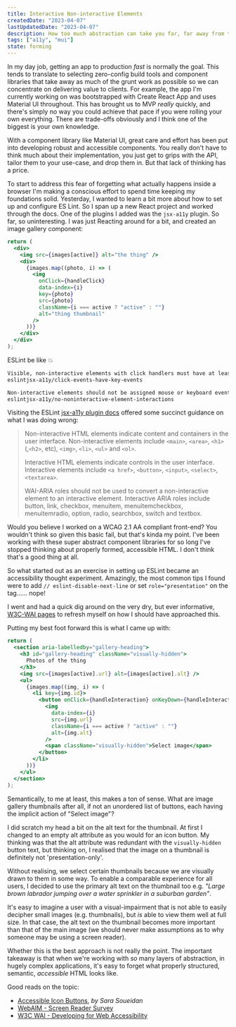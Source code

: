 ```yaml
---
title: Interactive Non-interactive Elements
createdDate: "2023-04-07"
lastUpdatedDate: "2023-04-07"
description: How too much abstraction can take you far, far away from the basics.
tags: ["a11y", "mui"]
state: forming
---
```


In my day job, getting an app to production _fast_ is normally the goal. This tends to translate to selecting zero-config build tools and component libraries that take away as much of the grunt work as possible so we can concentrate on delivering value to clients. For example, the app I'm currently working on was bootstrapped with Create React App and uses Material UI throughout. This has brought us to MVP _really_ quickly, and there's simply no way you could achieve that pace if you were rolling your own everything. There are trade-offs obviously and I think one of the biggest is your own knowledge.

With a component library like Material UI, great care and effort has been put into developing robust and accessible components. You really don't have to think much about their implementation, you just get to grips with the API, tailor them to your use-case, and drop them in. But that lack of thinking has a price.

To start to address this fear of forgetting what actually happens inside a browser I'm making a conscious effort to spend time keeping my foundations solid. Yesterday, I wanted to learn a bit more about how to set up and configure ES Lint. So I span up a new React project and worked through the docs. One of the plugins I added was the `jsx-a11y` plugin. So far, so uninteresting. I was just Reacting around for a bit, and created an image gallery component:

```jsx
return (
  <div>
    <img src={images[active]} alt="the thing" />
    <div>
      {images.map((photo, i) => (
        <img
          onClick={handleClick}
          data-index={i}
          key={photo}
          src={photo}
          className={i === active ? "active" : ""}
          alt="thing thumbnail"
        />
      ))}
    </div>
  </div>
);
```

ESLint be like 💥

```sh
Visible, non-interactive elements with click handlers must have at least one keyboard listener.
eslintjsx-a11y/click-events-have-key-events

Non-interactive elements should not be assigned mouse or keyboard event listeners.
eslintjsx-a11y/no-noninteractive-element-interactions
```

Visiting the ESLint [jsx-a11y plugin docs](https://github.com/jsx-eslint/eslint-plugin-jsx-a11y/blob/main/docs/rules/no-noninteractive-element-to-interactive-role.md) offered some succinct guidance on what I was doing wrong:

> Non-interactive HTML elements indicate content and containers in the user interface. Non-interactive elements include `<main>`, `<area>`, `<h1>` (,`<h2>`, etc), `<img>`, `<li>`, `<ul>` and `<ol>`.
>
> Interactive HTML elements indicate controls in the user interface. Interactive elements include `<a href>`, `<button>`, `<input>`, `<select>`, `<textarea>`.
>
> WAI-ARIA roles should not be used to convert a non-interactive element to an interactive element. Interactive ARIA roles include button, link, checkbox, menuitem, menuitemcheckbox, menuitemradio, option, radio, searchbox, switch and textbox.

Would you believe I worked on a WCAG 2.1 AA compliant front-end? You wouldn't think so given this basic fail, but that's kinda my point. I've been working with these super abstract component libraries for so long I've stopped thinking about properly formed, accessible HTML. I don't think that's a good thing at all.

So what started out as an exercise in setting up ESLint became an accessibility thought experiment. Amazingly, the most common tips I found were to add `// eslint-disable-next-line` or set `role="presentation"` on the tag...... nope!

I went and had a quick dig around on the very dry, but ever informative, [W3C-WAI pages](https://www.w3.org/WAI/design-develop/) to refresh myself on how I should have approached this.

Putting my best foot forward this is what I came up with:

```jsx
return (
  <section aria-labelledby="gallery-heading">
    <h3 id="gallery-heading" className="visually-hidden">
      Photos of the thing
    </h3>
    <img src={images[active].url} alt={images[active].alt} />
    <ul>
      {images.map((img, i) => (
        <li key={img.id}>
          <button onClick={handleInteraction} onKeyDown={handleInteraction}>
            <img
              data-index={i}
              src={img.url}
              className={i === active ? "active" : ""}
              alt={img.alt}
            />
            <span className="visually-hidden">Select image</span>
          </button>
        </li>
      ))}
    </ul>
  </section>
);
```

Semantically, to me at least, this makes a ton of sense. What are image gallery thumbnails after all, if not an unordered list of buttons, each having the implicit action of "Select image"?

I did scratch my head a bit on the alt text for the thumbnail. At first I changed to an empty alt attribute as you would for an icon button. My thinking was that the alt attribute was redundant with the `visually-hidden` button text, but thinking on, I realised that the image on a thumbnail is definitely not 'presentation-only'.

Without realising, we select certain thumbnails because we are visually drawn to them in some way. To enable a comparable experience for all users, I decided to use the primary alt text on the thumbnail too e.g. _"Large brown labrador jumping over a water sprinkler in a suburban garden"_.

It's easy to imagine a user with a visual-impairment that is not able to easily decipher small images (e.g. thumbnails), but _is_ able to view them well at full size. In that case, the alt text on the thumbnail becomes more important than that of the main image (we should never make assumptions as to why someone may be using a screen reader).

Whether this is the best approach is not really the point. The important takeaway is that when we're working with _so_ many layers of abstraction, in hugely complex applications, it's easy to forget what properly structured, semantic, _accessible_ HTML looks like.

Good reads on the topic:

- [Accessible Icon Buttons](https://www.sarasoueidan.com/blog/accessible-icon-buttons/), _by Sara Soueidan_
- [WebAIM - Screen Reader Survey](https://webaim.org/projects/screenreadersurvey9)
- [W3C WAI - Developing for Web Accessibility](https://www.w3.org/WAI/tips/developing/)
